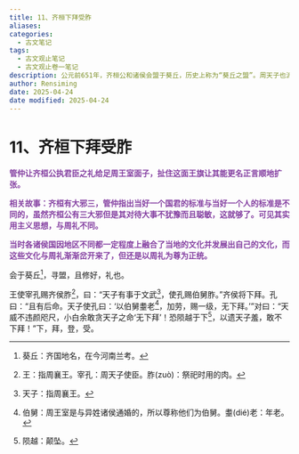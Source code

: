 ```yaml
---
title: 11、齐桓下拜受胙
aliases: 
categories:
  - 古文笔记
tags:
  - 古文观止笔记
  - 古文观止卷一笔记
description: 公元前651年，齐桓公和诸侯会盟于葵丘，历史上称为“葵丘之盟”。周天子也派代表出席了这次会盟，承认齐桓公为中原霸主。此文所写的就是周天子派使臣封赐桓公时的情形，它重点描写齐桓公受封时的言行，表现出桓公尊周守礼的情态。
author: Rensiming
date: 2025-04-24
date modified: 2025-04-24
---
```


# 11、齐桓下拜受胙

<span style="color: #843fa1;">**管仲让齐桓公执君臣之礼给足周王室面子，扯住这面王旗让其能更名正言顺地扩张。**</span>

<span style="color: #843fa1;">**相关故事：齐桓有大邪三，管仲指出当好一个国君的标准与当好一个人的标准是不同的，虽然齐桓公有三大邪但是其对待大事不犹豫而且聪敏，这就够了。可见其实用主义思想，与周礼不同。**</span>

<span style="color: #843fa1;">**当时各诸侯国因地区不同都一定程度上融合了当地的文化并发展出自己的文化，而这些文化与周礼渐渐岔开来了，但还是以周礼为尊为正统。**</span>

会于葵丘[^1]，寻盟，且修好，礼也。

王使宰孔赐齐侯胙[^2]，曰：“天子有事于文武[^3]，使孔赐伯舅胙。”齐侯将下拜。孔曰：“且有后命。天子使孔曰：‘以伯舅耋老[^4]，加劳，赐一级，无下拜。’”对曰：“天威不违颜咫尺，小白余敢贪天子之命‘无下拜’！恐陨越于下[^5]，以遗天子羞，敢不下拜！”下，拜，登，受。

[^1]:葵丘：齐国地名，在今河南兰考。

[^2]:王：指周襄王。宰孔：周天子使臣。胙(zuò)：祭祀时用的肉。

[^3]:天子：指周襄王。

[^4]:伯舅：周王室是与异姓诸侯通婚的，所以尊称他们为伯舅。耋(dié)老：年老。

[^5]:陨越：颠坠。
